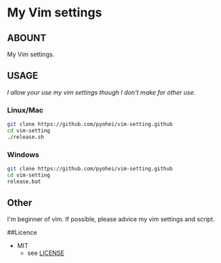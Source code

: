 # My Vim settings

## ABOUNT
My Vim settings.

## USAGE
_I allow your use my vim settings though I don't make for other use._

### Linux/Mac
```bash
git clone https://github.com/pyohei/vim-setting.github
cd vim-setting
./release.sh
```

### Windows
```bash
git clone https://github.com/pyohei/vim-setting.github
cd vim-setting
release.bat
```

## Other
I'm beginner of vim. If possible, please advice my vim settings and script.


##Licence
* MIT
  * see [LICENSE](https://github.com/pyohei/vim-setting/blob/master/LICENSE)
